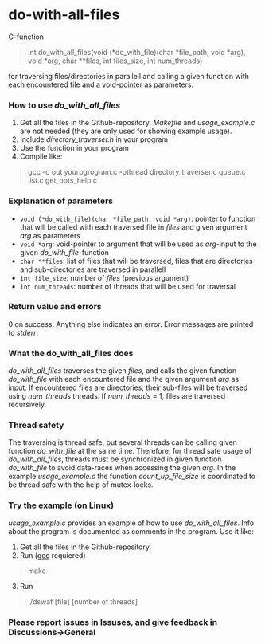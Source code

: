 # do-with-all-files
C-function

> int do_with_all_files(void (\*do_with_file)(char \*file_path, void \*arg), void \*arg, char \*\*files, int files_size, int num_threads)
> 
for traversing files/directories in parallell and calling a given function with each encountered file and a void-pointer as parameters. 

### How to use *do_with_all_files*
1. Get all the files in the Github-repository. *Makefile* and *usage_example.c* are not needed (they are only used for showing example usage). 
2. Include *directory_traverser.h* in your program
3. Use the function in your program
4. Compile like:
  > gcc -o out yourpgrogram.c -pthread directory_traverser.c queue.c list.c get_opts_help.c

### Explanation of parameters
* ```void (*do_with_file)(char *file_path, void *arg)```: pointer to function that will be called with each traversed file in *files* and given argument *arg* as parameters
* ```void *arg```: void-pointer to argument that will be used as *arg*-input to the given *do_with_file*-function
* ```char **files```: list of files that will be traversed, files that are directories and sub-directories are traversed in parallell
* ```int file_size```: number of *files* (previous argument)
* ```int num_threads```: number of threads that will be used for traversal

### Return value and errors
0 on success. Anything else indicates an error. Error messages are printed to *stderr*.  

### What the do_with_all_files does
*do_with_all_files* traverses the given *files*, and calls the given function *do_with_file* with each encountered file and the given argument *arg* as input. If encountered files are directories, their sub-files will be traversed using *num_threads* threads. If *num_threads* = 1, files are traversed recursively.

### Thread safety
The traversing is thread safe, but several threads can be calling given function *do_with_file* at the same time. Therefore, for thread safe usage of *do_with_all_files*, threads must be synchronized in given function *do_with_file* to avoid data-races when accessing the given *arg*. In the example *usage_example.c* the function *count_up_file_size* is coordinated to be thread safe with the help of mutex-locks. 

### Try the example (on Linux)
*usage_example.c* provides an example of how to use *do_with_all_files*. Info about the program is documented as comments in the program. Use it like: 
1. Get all the files in the Github-repository.
2. Run ([gcc](https://gcc.gnu.org/) requiered)
  > make
3. Run
  > ./dswaf [file] [number of threads]

### Please report issues in Issuses, and give feedback in Discussions->General
